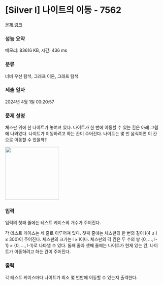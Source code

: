 # [Silver I] 나이트의 이동 - 7562 

[문제 링크](https://www.acmicpc.net/problem/7562) 

### 성능 요약

메모리: 83616 KB, 시간: 436 ms

### 분류

너비 우선 탐색, 그래프 이론, 그래프 탐색

### 제출 일자

2024년 4월 1일 00:20:57

### 문제 설명

<p>체스판 위에 한 나이트가 놓여져 있다. 나이트가 한 번에 이동할 수 있는 칸은 아래 그림에 나와있다. 나이트가 이동하려고 하는 칸이 주어진다. 나이트는 몇 번 움직이면 이 칸으로 이동할 수 있을까?</p>

<p><img alt="" src="https://www.acmicpc.net/upload/images/knight.png" style="height:172px; width:175px"></p>

### 입력 

 <p>입력의 첫째 줄에는 테스트 케이스의 개수가 주어진다.</p>

<p>각 테스트 케이스는 세 줄로 이루어져 있다. 첫째 줄에는 체스판의 한 변의 길이 l(4 ≤ l ≤ 300)이 주어진다. 체스판의 크기는 l × l이다. 체스판의 각 칸은 두 수의 쌍 {0, ..., l-1} × {0, ..., l-1}로 나타낼 수 있다. 둘째 줄과 셋째 줄에는 나이트가 현재 있는 칸, 나이트가 이동하려고 하는 칸이 주어진다.</p>

### 출력 

 <p>각 테스트 케이스마다 나이트가 최소 몇 번만에 이동할 수 있는지 출력한다.</p>

